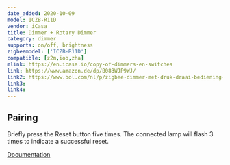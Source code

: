 ```yaml
---
date_added: 2020-10-09
model: ICZB-R11D
vendor: iCasa
title: Dimmer + Rotary Dimmer
category: dimmer
supports: on/off, brightness
zigbeemodel: ['ICZB-R11D']
compatible: [z2m,iob,zha]
mlink: https://en.icasa.io/copy-of-dimmers-en-switches
link: https://www.amazon.de/dp/B083WJP9WJ/
link2: https://www.bol.com/nl/p/zigbee-dimmer-met-druk-draai-bediening-230v-300-600w-2-draads-fase-afsnijding-compatible-met-philips-hue-ikea-home-smart-inclusief-bypass/9200000128099337/
link3: 
link4: 
---
```


## Pairing

Briefly press the Reset button five times. The connected lamp will flash 3 times to indicate a successful reset.

[Documentation](https://help.icasa.io/portal/en/kb/dimmer)
